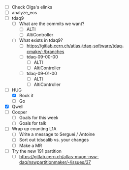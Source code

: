 - [ ] Check Olga's elinks
- [ ] analyze_eos
- [ ] tdaq9
  - [ ] What are the commits we want?
    - [ ] ALTI
    - [ ] AltiController
  - [ ] What exists in tdaq9?
    - [ ] https://gitlab.cern.ch/atlas-tdaq-software/tdaq-cmake/-/branches
    - [ ] tdaq-09-00-00
      - [ ] ALTI
      - [ ] AltiController
    - [ ] tdaq-09-01-00
      - [ ] ALTI
      - [ ] AltiController
- [ ] HUG
  - [x] Book it
  - [ ] Go
- [x] Qwell
- [ ] Cooper
  - [ ] Goals for this week
  - [ ] Goals for talk
- [ ] Wrap up counting L1A
  - [ ] Write a message to Serguei / Antoine
  - [ ] Sort out tdscalib vs. your changes
  - [ ] Make a MR
- [ ] Try the new 191 partition
  - [ ] https://gitlab.cern.ch/atlas-muon-nsw-daq/nswpartitionmaker/-/issues/37
